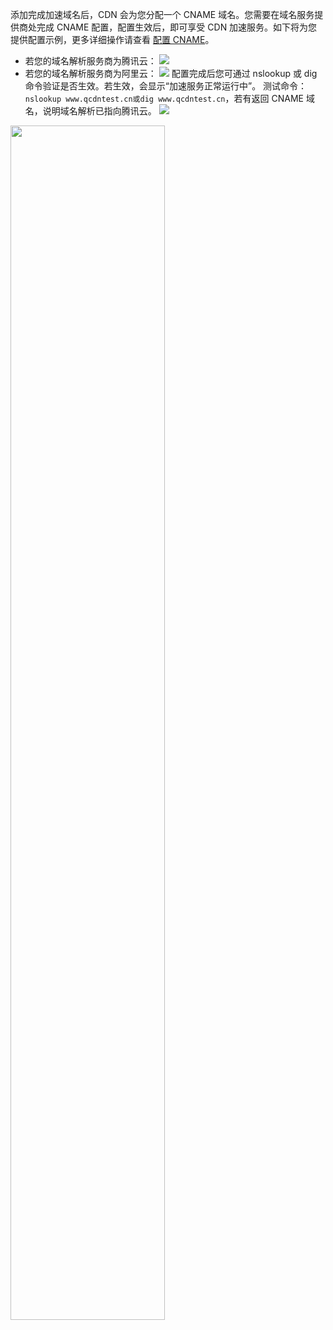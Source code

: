 添加完成加速域名后，CDN 会为您分配一个 CNAME 域名。您需要在域名服务提供商处完成 CNAME 配置，配置生效后，即可享受 CDN 加速服务。如下将为您提供配置示例，更多详细操作请查看 [配置 CNAME](https://cloud.tencent.com/document/product/228/3121)。
- 若您的域名解析服务商为腾讯云：
![](https://qcloudimg.tencent-cloud.cn/raw/d938b5198158c689b800c3741ad52bd5.png)
- 若您的域名解析服务商为阿里云：
![](https://qcloudimg.tencent-cloud.cn/raw/3bb332e784bde31f80ce1eb26c1ad1db.png)
配置完成后您可通过 nslookup 或 dig 命令验证是否生效。若生效，会显示“加速服务正常运行中”。
测试命令：`nslookup www.qcdntest.cn或dig www.qcdntest.cn`，若有返回 CNAME 域名，说明域名解析已指向腾讯云。
![](https://qcloudimg.tencent-cloud.cn/raw/efb293deae93f16e96d22c91ac29050f.png)
<img src="https://qcloudimg.tencent-cloud.cn/raw/8e65d17fd785696b21cad2b091da6c1c.png" width="70%">
